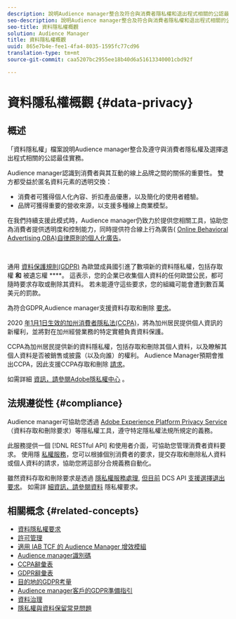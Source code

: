```yaml
---
description: 說明Audience manager整合及符合與消費者隱私權和退出程式相關的公認最佳實務。
seo-description: 說明Audience manager整合及符合與消費者隱私權和退出程式相關的公認最佳實務。
seo-title: 資料隱私權概觀
solution: Audience Manager
title: 資料隱私權概觀
uuid: 865e7b4e-fee1-4fa4-8035-1595fc77cd96
translation-type: tm+mt
source-git-commit: caa5207bc2955ee18b40d6a51613340001cbd92f

---
```



# 資料隱私權概觀 {#data-privacy}

## 概述

「資料隱私權」檔案說明Audience manager整合及遵守與消費者隱私權及選擇退出程式相關的公認最佳實務。

Audience manager認識到消費者與其互動的線上品牌之間的關係的重要性。 雙方都受益於匿名資料元素的透明交換：

* 消費者可獲得個人化內容、折扣產品優惠，以及簡化的使用者體驗。
* 品牌可獲得重要的營收來源，以支援多種線上商業模型。

在我們持續支援此模式時，Audience manager仍致力於提供您相關工具，協助您為消費者提供透明度和控制能力，同時提供符合線上行為廣告( [Online Behavioral Advertising,OBA)自律原則的個人化廣告](https://www.iab.com/news/self-regulatory-principles-for-online-behavioral-advertising/)。

 

通用 [資料保護規則(GDPR)](https://eugdpr.org/) 為歐盟成員國引進了數項新的資料隱私權，包括存取權 **和** 被遺忘權 ****。 這表示，您的企業已收集個人資料的任何歐盟公民，都可隨時要求存取或刪除其資料。 若未能遵守這些要求，您的組織可能會遭到數百萬美元的罰款。

為符合GDPR,Audience manager支援資料存取和刪除 [要求](data-privacy-requests.md)。

2020 [年1月1日生效的加州消費者隱私法(CCPA)](https://www.caprivacy.org/about)，將為加州居民提供個人資訊的新權利，並將對在加州經營業務的特定實體負責資料保護。

CCPA為加州居民提供新的資料隱私權，包括存取和刪除其個人資料，以及瞭解其個人資料是否被銷售或披露（以及向誰）的權利。 Audience Manager預期會推出CCPA，因此支援CCPA存取和刪除 [請求](data-privacy-requests.md)。

如需詳細 [資訊，請參閱Adobe隱私權中心](https://www.adobe.com/privacy/opt-out.html) 。

## 法規遵從性 {#compliance}

Audience manager可協助您透過 [Adobe Experience Platform Privacy Service](https://www.adobe.io/apis/experienceplatform/home/services/privacy-service.html) （資料存取和刪除要求）等隱私權工具，遵守特定隱私權法規所規定的義務。

此服務提供一個 [!DNL RESTful API] 和使用者介面，可協助您管理消費者資料要求。 使用隱 [私權服務](https://www.adobe.io/apis/experienceplatform/home/services/privacy-service.html)，您可以根據個別消費者的要求，提交存取和刪除私人資料或個人資料的請求，協助您將這部分合規義務自動化。

雖然資料存取和刪除要求是透過 [隱私權服務處理](https://www.adobe.io/apis/experienceplatform/home/services/privacy-service.html), [但目前](data-privacy-requests.md#opt-out-requests) DCS API [支援選擇退出要求](../../api/dcs-intro/dcs-api-reference/dcs-api-reference-overview.md)。 如需詳 [細資訊，請參閱資料](data-privacy-requests.md) 隱私權要求。

## 相關概念 {#related-concepts}

* [資料隱私權要求](data-privacy-requests.md)
* [許可管理](data-privacy-consent.md)
* [適用 IAB TCF 的 Audience Manager 增效模組](aam-iab-plugin.md)
* [Audience manager識別碼](data-privacy-ids.md)
* [CCPA辭彙表](aam-ccpa-glossary.md)
* [GDPR辭彙表](aam-gdpr-glossary.md)
* [目的地的GDPR考量](aam-gdpr-partners.md)
* [Audience manager客戶的GDPR準備指引](aam-gdpr-readiness.md)
* [資料治理](data-governance.md)
* [隱私權與資料保留常見問題](../../faq/faq-privacy.md)